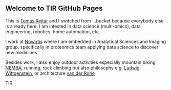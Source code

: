 ## Welcome to TIR GitHub Pages

This is [Tomas Rejtar](https://www.linkedin.com/in/tomas-rejtar-89994520/) and I switched from ...bucket because everybody else is already here.
I am intested in data science (multi-omics), data engineering, robotics, home automation, etc.

I work at [Novartis](https://www.novartis.com/our-science/novartis-institutes-biomedical-research) where I am embedded in Analytical Sciences and Imaging group, specifically in proteomics team applying data science to discover new medicines.

Besides work, I also enjoy outdoor activities especially mountain biking [NEMBA](https://www.nemba.org/chapters/gbnemba), running, rock climbing but also philosophy e.g. [Ludwig Wittgenstein](https://en.wikipedia.org/wiki/Ludwig_Wittgenstein), or architecture [van der Rohe](https://en.wikipedia.org/wiki/Ludwig_Mies_van_der_Rohe)

TIR



